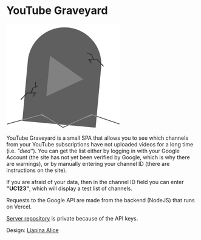 # YouTube Graveyard

![YouTube Graveyard logo](https://raw.githubusercontent.com/grJDh/youtube-graveyard/master/src/assets/grave_main.svg)

YouTube Graveyard is a small SPA that allows you to see which channels from your YouTube subscriptions have not uploaded videos for a long time (i.e. _"died"_). You can get the list either by logging in with your Google Account (the site has not yet been verified by Google, which is why there are warnings), or by manually entering your channel ID (there are instructions on the site).

If you are afraid of your data, then in the channel ID field you can enter **"UC123"**, which will display a test list of channels.

Requests to the Google API are made from the backend (NodeJS) that runs on Vercel.

[Server repository](https://github.com/grJDh/yt-graveyard-server) is private because of the API keys.

Design: [Liapina Alice](https://www.behance.net/aliceliapina)
